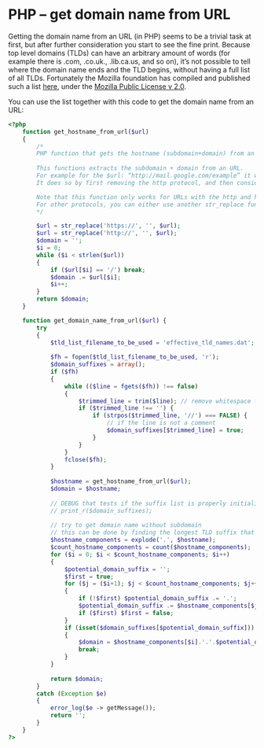 # PHP – get domain name from URL

Getting the domain name from an URL (in PHP) seems to be a trivial task at first, but after further consideration you start to see the fine print. Because top level domains (TLDs) can have an arbitrary amount of words (for example there is .com, .co.uk., .lib.ca.us, and so on), it’s not possible to tell where the domain name ends and the TLD begins, without having a full list of all TLDs. Fortunately the Mozilla foundation has compiled and published such a list [here](https://publicsuffix.org/list/effective_tld_names.dat), under the [Mozilla Public License v 2.0](https://www.mozilla.org/en-US/MPL/2.0/). 

You can use the list together with this code to get the domain name from an URL:

```php
<?php
    function get_hostname_from_url($url)
    {
        /* 
        PHP function that gets the hostname (subdomain+domain) from an URL
        
        This functions extracts the subdomain + domain from an URL. 
        For example for the $url: “http://mail.google.com/example” it would return “mail.google.com”. 
        It does so by first removing the http protocol, and then considering the text up until the first “/” it encounters to be part of the hostname.

        Note that this function only works for URLs with the http and https protocol. 
        For other protocols, you can either use another str_replace function, or adapt it to a more general solution.
        */

        $url = str_replace('https://', '', $url);
        $url = str_replace('http://', '', $url);
        $domain = '';
        $i = 0;
        while ($i < strlen($url))
        {
            if ($url[$i] == '/') break;
            $domain .= $url[$i];
            $i++;
        }
        return $domain;
    }

    function get_domain_name_from_url($url) {
        try
        {
            $tld_list_filename_to_be_used = 'effective_tld_names.dat';
                        
            $fh = fopen($tld_list_filename_to_be_used, 'r');
            $domain_suffixes = array();
            if ($fh)
            {
                while (($line = fgets($fh)) !== false) 
                {
                    $trimmed_line = trim($line); // remove whitespace from the beginning and end of the line
                    if ($trimmed_line !== '') {
                        if (strpos($trimmed_line, '//') === FALSE) {
                            // if the line is not a comment
                            $domain_suffixes[$trimmed_line] = true;
                        }
                    }
                }
                fclose($fh);
            }
            
            $hostname = get_hostname_from_url($url);
            $domain = $hostname;
                
            // DEBUG that tests if the suffix list is properly initialized
            // print_r($domain_suffixes);
            
            // try to get domain name without subdomain
            // this can be done by finding the longest TLD suffix that fits
            $hostname_components = explode('.', $hostname);
            $count_hostname_components = count($hostname_components);
            for ($i = 0; $i < $count_hostname_components; $i++)
            {
                $potential_domain_suffix = '';
                $first = true;
                for ($j = ($i+1); $j < $count_hostname_components; $j++)
                {
                    if (!$first) $potential_domain_suffix .= '.';
                    $potential_domain_suffix .= $hostname_components[$j];
                    if ($first) $first = false;
                }
                if (isset($domain_suffixes[$potential_domain_suffix]))
                {
                    $domain = $hostname_components[$i].'.'.$potential_domain_suffix;
                    break;
                }
            }
            
            return $domain;
        }
        catch (Exception $e)
        {
            error_log($e -> getMessage());
            return '';
        }
    }
?>
```
